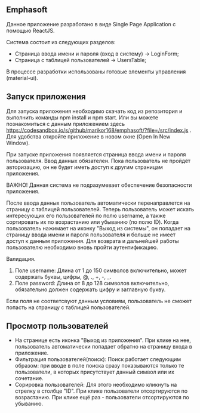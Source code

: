 Emphasoft
---------------------

Данное приложение разработано в виде Single Page Application с помощью ReactJS.

Система состоит из следующих разделов:

- Страница ввода имени и пароля (вход в систему) -> LoginForm;
- Страница с таблицей пользователей -> UsersTable;

В процессе разработки использованы готовые элементы управления (material-ui).


Запуск приложения
-------------------

Для запуска приложения необходимо скачать код из репозитория и выполнить команды npm install и npm start. 
Или вы можете познакомиться с данным приложением здесь https://codesandbox.io/s/github/marikor168/emphasoft/?file=/src/index.js . Для удобства откройте приложение в новом окне (Open In New Window).

При запуске приложения появляется страница ввода имени и пароля пользователя. Ввод данных обязателен. Пока пользователь не пройдёт авторизацию, 
он не будет иметь доступ к другим страницам приложения.

ВАЖНО! Данная система не подразумевает обеспечение безопасности приложения.

После ввода данных пользователь автоматически перенаправлется на страницу с таблицей пользователей.
Теперь пользователь может искать интересующих его пользователей по полю username, 
а также сортировать их по возрастанию или убыванию (по полю ID).
Когда пользователь нажимает на иконку "Выход из системы", он попадает на страницу ввода имени и пароля пользователя и больше не имеет доступ к данным приложения. 
Для возврата и дальнейшей работы пользователю необходимо вновь пройти аутентификацию.

Валидация.
1) Поле username: Длина от 1 до 150 символов включительно, может содержать буквы, цифры, @, ., +, -, _.
2) Поле password: Длина от 8 до 128 символов включительно, обязательно должен содержать цифру и заглавную букву.

Если поля не соответсвуют данным условиям, пользователь не сможет попасть на страницу с таблицей пользователей.

Просмотр пользователей
-------------------------

- На странице есть иконка "Выход из приложения". При клике на нее, пользователь автоматически попадает обратно на страницу входа в приложение.
- Фильтрация пользователей(поиск):
Поиск работает следующим образом: при вводе в поле поиска сразу показываются только те пользователи, в которых присутствует данный символ или их сочетание.
- Сорировка пользователей:
Для этого необходимо кликнуть на стрелку в столбце "ID". При клике пользователи отсортируются по возрастанию. 
При клике ещё раз - пользователи отсортируются по убыванию.